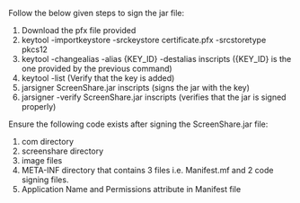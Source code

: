 Follow the below given steps to sign the jar file:
1. Download the pfx file provided
2. keytool -importkeystore -srckeystore certificate.pfx -srcstoretype pkcs12
3. keytool -changealias -alias {KEY_ID} -destalias inscripts ({KEY_ID} is the one provided by the previous command)
4. keytool -list (Verify that the key is added)
5. jarsigner ScreenShare.jar inscripts (signs the jar with the key)
6. jarsigner -verify ScreenShare.jar inscripts (verifies that the jar is signed properly)

Ensure the following code exists after signing the ScreenShare.jar file:
1. com directory
2. screenshare directory
3. image files
4. META-INF directory that contains 3 files i.e. Manifest.mf and 2 code signing files.
5. Application Name and Permissions attribute in Manifest file